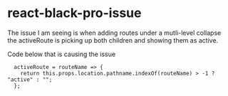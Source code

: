 # react-black-pro-issue

The issue I am seeing is when adding routes under a mutli-level collapse the activeRoute is picking up both children and showing them as active. 

Code below that is causing the issue

```
  activeRoute = routeName => {
    return this.props.location.pathname.indexOf(routeName) > -1 ? "active" : "";
  };
```
